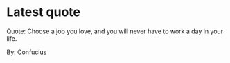 # Latest quote 

Quote: Choose a job you love, and you will never have to work a day in your life. 

By: Confucius